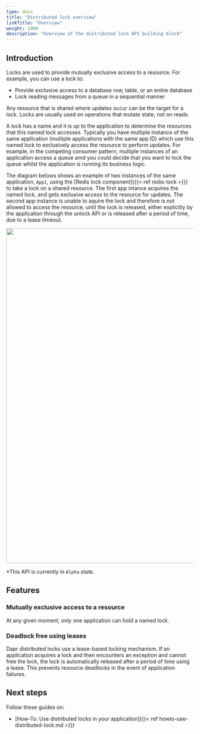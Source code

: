 ```yaml
---
type: docs
title: "Distributed lock overview"
linkTitle: "Overview"
weight: 1000
description: "Overview of the distributed lock API building block"
---
```


## Introduction
Locks are used to provide mutually exclusive access to a resource. For example, you can use a lock to:

- Provide exclusive access to a database row, table, or an entire database
- Lock reading messages from a queue in a sequential manner

Any resource that is shared where updates occur can be the target for a lock. Locks are usually used on operations that mutate state, not on reads.

A lock has a name and it is up to the application to determine the resources that this named lock accesses. Typically you have multiple instance of the same application (multiple applications with the same app ID) which use this named lock to exclusively access the resource to perform updates. For example, in the competing consumer pattern, multiple instances of an application access a queue amd you could decide that you want to lock the queue whilst the application is running its business logic.

The diagram belows shows an example of two instances of the same application, `App1`, using the [Redis lock component]({{< ref redis-lock >}}) to take a lock on a shared resource. The first app intance acquires the named lock, and gets exclusive access to the resource for updates. The second app instance is unable to aquire the lock and therefore is not allowed to access the resource, until the lock is released, either explicitly by the application through the unlock API or is released after a period of time, due to a lease timeout. 

<img src="/images/lock-overview.png" width=900>

*This API is currently in `Alpha` state.

## Features

### Mutually exclusive access to a resource
At any given moment, only one application can hold a named lock.

### Deadlock free using leases
Dapr distributed locks use a lease-based locking mechanism. If an application acquires a lock and then encounters an exception and cannot free the lock, the lock is automatically released after a period of time using a lease. This prevents resource deadlocks in the event of application failures.

## Next steps
Follow these guides on:
- [How-To: Use distributed locks in your application]({{< ref howto-use-distributed-lock.md >}})


